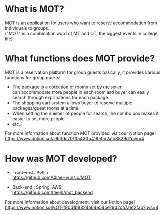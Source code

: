 # What is MOT?
MOT is an application for users who want to reserve accommodation from individuals to groups.<br/>
("MOT" is a combination word of MT and OT, the biggest events in college life)

# What functions does MOT provide?
MOT is a reservation platform for group guests basically, it provides various functions for group guests!

- The package is a collection of rooms set by the seller, <br/>can accommodate more people in each room and buyer can easily search through explanations for each package.
- The shopping cart system allows buyer to reserve multiple packages/guest rooms at a time.
- When setting the number of people for search, the combo box makes it easier to set more people.
- etc..

For more information about function MOT provided, visit our Notion page!<br/>
https://www.notion.so/a963dc701ffa43ffb418e0d2a1b8829d?pvs=4

# How was MOT developed?
- Front-end : Kotlin<br/>
  https://github.com/ChaeHyunsic/MOT
  
- Back-end : Spring, AWS<br/>
  https://github.com/treejh/mot_backend

For more information about development, visit our Notion page!<br/>
https://www.notion.so/MOT-f90d1b8324a64e54be29d2ca7aef2fab?pvs=4
  
